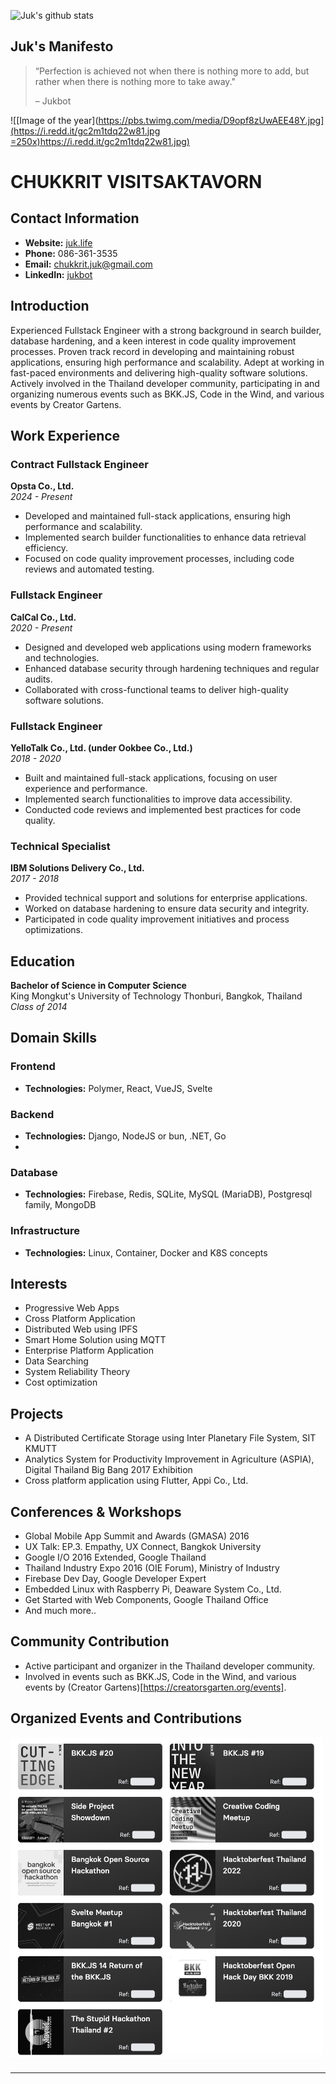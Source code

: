 ![Juk's github stats](https://github-readme-stats.vercel.app/api?username=jukbot&count_private=true&show_icons=true)

## Juk's Manifesto
> “Perfection is achieved not when there is nothing more to add, but rather when there is nothing more to take away."
> 
> – Jukbot

![[Image of the year]([https://pbs.twimg.com/media/D9opf8zUwAEE48Y.jpg](https://i.redd.it/gc2m1tdq22w81.jpg =250x)https://i.redd.it/gc2m1tdq22w81.jpg)
](https://i.redd.it/gc2m1tdq22w81.jpg)


# CHUKKRIT VISITSAKTAVORN

## Contact Information
- **Website:** [juk.life](https://juk.life)
- **Phone:** 086-361-3535
- **Email:** chukkrit.juk@gmail.com
- **LinkedIn:** [jukbot](https://www.linkedin.com/in/jukbot)

## Introduction
Experienced Fullstack Engineer with a strong background in search builder, database hardening, and a keen interest in code quality improvement processes. Proven track record in developing and maintaining robust applications, ensuring high performance and scalability. Adept at working in fast-paced environments and delivering high-quality software solutions. Actively involved in the Thailand developer community, participating in and organizing numerous events such as BKK.JS, Code in the Wind, and various events by Creator Gartens.

## Work Experience

### Contract Fullstack Engineer
**Opsta Co., Ltd.**  
*2024 - Present*
- Developed and maintained full-stack applications, ensuring high performance and scalability.
- Implemented search builder functionalities to enhance data retrieval efficiency.
- Focused on code quality improvement processes, including code reviews and automated testing.

### Fullstack Engineer
**CalCal Co., Ltd.**  
*2020 - Present*
- Designed and developed web applications using modern frameworks and technologies.
- Enhanced database security through hardening techniques and regular audits.
- Collaborated with cross-functional teams to deliver high-quality software solutions.

### Fullstack Engineer
**YelloTalk Co., Ltd. (under Ookbee Co., Ltd.)**  
*2018 - 2020*
- Built and maintained full-stack applications, focusing on user experience and performance.
- Implemented search functionalities to improve data accessibility.
- Conducted code reviews and implemented best practices for code quality.

### Technical Specialist
**IBM Solutions Delivery Co., Ltd.**  
*2017 - 2018*
- Provided technical support and solutions for enterprise applications.
- Worked on database hardening to ensure data security and integrity.
- Participated in code quality improvement initiatives and process optimizations.

## Education
**Bachelor of Science in Computer Science**  
King Mongkut's University of Technology Thonburi, Bangkok, Thailand  
*Class of 2014*

## Domain Skills

### Frontend
- **Technologies:** Polymer, React, VueJS, Svelte

### Backend
- **Technologies:** Django, NodeJS or bun, .NET, Go
- 
### Database
- **Technologies:** Firebase, Redis, SQLite, MySQL (MariaDB), Postgresql family, MongoDB

### Infrastructure
- **Technologies:** Linux, Container, Docker and K8S concepts

## Interests
- Progressive Web Apps
- Cross Platform Application
- Distributed Web using IPFS
- Smart Home Solution using MQTT
- Enterprise Platform Application
- Data Searching
- System Reliability Theory
- Cost optimization

## Projects
- A Distributed Certificate Storage using Inter Planetary File System, SIT KMUTT
- Analytics System for Productivity Improvement in Agriculture (ASPIA), Digital Thailand Big Bang 2017 Exhibition
- Cross platform application using Flutter, Appi Co., Ltd.
  
## Conferences & Workshops
- Global Mobile App Summit and Awards (GMASA) 2016
- UX Talk: EP.3. Empathy, UX Connect, Bangkok University
- Google I/O 2016 Extended, Google Thailand
- Thailand Industry Expo 2016 (OIE Forum), Ministry of Industry
- Firebase Dev Day, Google Developer Expert
- Embedded Linux with Raspberry Pi, Deaware System Co., Ltd.
- Get Started with Web Components, Google Thailand Office
- And much more..

## Community Contribution
- Active participant and organizer in the Thailand developer community.
- Involved in events such as BKK.JS, Code in the Wind, and various events by (Creator Gartens)[https://creatorsgarten.org/events].

## Organized Events and Contributions
<img src="joined_events.png" width="500"/>

---
